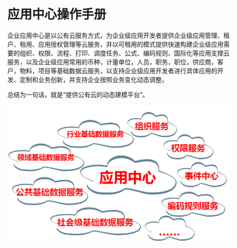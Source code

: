 # 应用中心操作手册

企业应用中心是以公有云服务方式，为企业级应用开发者提供企业级应用管理、租户、租用、应用授权管理等云服务，并以可租用的模式提供快速构建企业级应用需要的组织、权限、流程、打印、调度任务、公式、编码规则、国际化等应用支撑云服务，以及企业级应用常用的币种，计量单位，人员，职务，职位，供应商，客户，物料，项目等基础数据云服务，以支持企业级应用开发者进行具体应用的开发、定制和业务创新，并支持企业按照业务变化动态调整。

总结为一句话，就是“提供公有云的动态建模平台”。

![](/articles/quickstart/2-/images/image1.png)


